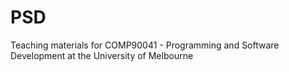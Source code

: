 # PSD
Teaching materials for COMP90041 - Programming and Software Development at the University of Melbourne
